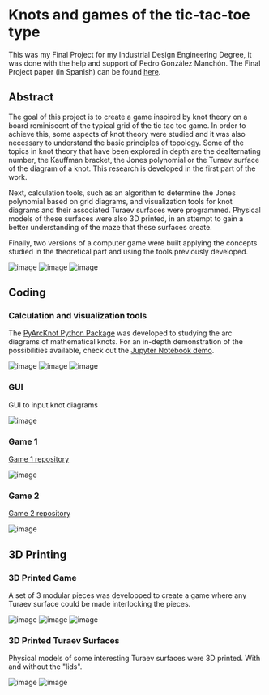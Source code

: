 Knots and games of the tic-tac-toe type
===

This was my Final Project for my Industrial Design Engineering Degree, it was done with the help and support of Pedro González Manchón.
The Final Project paper (in Spanish) can be found [here](https://oa.upm.es/77063/).

## Abstract

The goal of this project is to create a game inspired by knot theory on a board reminiscent of the typical grid of the tic tac toe game. In order to achieve this, some aspects of knot theory were studied and it was also necessary to understand the basic principles of topology. Some of the topics in knot theory that have been explored in depth are the dealternating number, the Kauffman bracket, the Jones polynomial or the Turaev surface of the diagram of a knot. This research is developed in the first part of the work.

Next, calculation tools, such as an algorithm to determine the Jones polynomial based on grid diagrams, and visualization tools for knot diagrams and their associated Turaev surfaces were programmed. Physical models of these surfaces were also 3D printed, in an attempt to gain a better understanding of the maze that these surfaces create.

Finally, two versions of a computer game were built applying the concepts studied in the theoretical part and using the tools previously developed.

![image](https://github.com/inigorrix/knots_final_project/blob/main/docs/64arc.png)
![image](https://github.com/inigorrix/knots_final_project/blob/main/docs/cob64.png)
![image](https://github.com/inigorrix/knots_final_project/blob/main/docs/sup64.jpg)


## Coding

### Calculation and visualization tools

The [PyArcKnot Python Package](https://github.com/inigorrix/pyarcknot) was developed to studying the arc diagrams of mathematical knots.
For an in-depth demonstration of the possibilities available, check out the [Jupyter Notebook demo](https://github.com/inigorrix/pyarcknot_demo/blob/main/pyarcknot_demo.ipynb).

![image](https://github.com/inigorrix/knots_final_project/blob/main/docs/t_54_sad.png)
![image](https://github.com/inigorrix/knots_final_project/blob/main/docs/t_54_arc.png)
![image](https://github.com/inigorrix/knots_final_project/blob/main/docs/t_54_sbd.png)

### GUI

GUI to input knot diagrams

![image](https://github.com/inigorrix/knots_final_project/blob/main/docs/gui.png)

### Game 1

[Game 1 repository](https://github.com/inigorrix/knot_game1)

![image](https://github.com/inigorrix/knots_final_project/blob/main/docs/game1.png)

### Game 2

[Game 2 repository](https://github.com/inigorrix/knot_game2)

![image](https://github.com/inigorrix/knots_final_project/blob/main/docs/game2.png)


## 3D Printing

### 3D Printed Game

A set of 3 modular pieces was developped to create a game where any Turaev surface could be made interlocking the pieces.

![image](https://github.com/inigorrix/knots_final_project/blob/main/docs/knot.png)
![image](https://github.com/inigorrix/knots_final_project/blob/main/docs/knot3d.jpg)
![image](https://github.com/inigorrix/knots_final_project/blob/main/docs/saddle_piece.jpg)

### 3D Printed Turaev Surfaces

Physical models of some interesting Turaev surfaces were 3D printed.
With and without the "lids".

![image](https://github.com/inigorrix/knots_final_project/blob/main/docs/cob26b.jpg)
![image](https://github.com/inigorrix/knots_final_project/blob/main/docs/sup26b.jpg)


